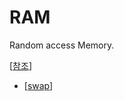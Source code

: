 # RAM

Random access Memory.

[[참조]]
- [[swap]]

[//begin]: # "Autogenerated link references for markdown compatibility"
[참조]: 참조.md "참조"
[swap]: swap.md "swap"
[//end]: # "Autogenerated link references"